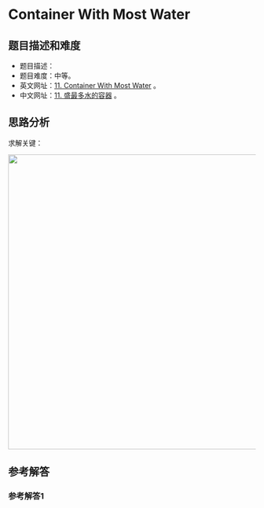 # Container With Most Water

## 题目描述和难度
+ 题目描述：
+ 题目难度：中等。
+ 英文网址：[11. Container With Most Water](https://leetcode.com/problems/container-with-most-water/description/)  。
+ 中文网址：[11. 盛最多水的容器](https://leetcode-cn.com/problems/container-with-most-water/description/)  。
## 思路分析
求解关键：

<img src="https://liweiwei1419.github.io/images/leetcode-solution/" width="600">

## 参考解答
### 参考解答1

```java

```